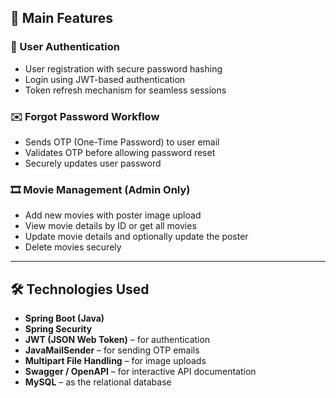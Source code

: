 ## 🚀 Main Features

### 🔐 User Authentication
- User registration with secure password hashing
- Login using JWT-based authentication
- Token refresh mechanism for seamless sessions

### ✉️ Forgot Password Workflow
- Sends OTP (One-Time Password) to user email
- Validates OTP before allowing password reset
- Securely updates user password

### 🎞️ Movie Management (Admin Only)
- Add new movies with poster image upload
- View movie details by ID or get all movies
- Update movie details and optionally update the poster
- Delete movies securely

---

## 🛠️ Technologies Used

- **Spring Boot (Java)**
- **Spring Security**
- **JWT (JSON Web Token)** – for authentication
- **JavaMailSender** – for sending OTP emails
- **Multipart File Handling** – for image uploads
- **Swagger / OpenAPI** – for interactive API documentation
- **MySQL** – as the relational database
